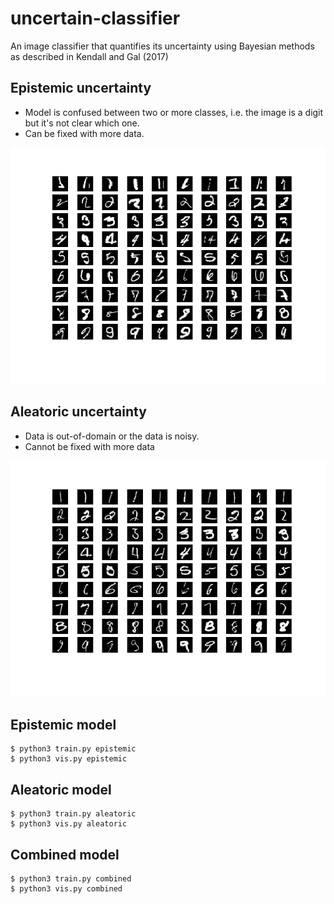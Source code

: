# uncertain-classifier
An image classifier that quantifies its uncertainty using Bayesian methods as described in Kendall and Gal (2017)


## Epistemic uncertainty
- Model is confused between two or more classes, i.e. the image is a digit but it's not clear which one.
- Can be fixed with more data.
<img src="./combined_epistemic_high.png">



## Aleatoric uncertainty
- Data is out-of-domain or the data is noisy.
- Cannot be fixed with more data

<img src="./combined_aleatoric_high.png">



## Epistemic model
```
$ python3 train.py epistemic
$ python3 vis.py epistemic
```

## Aleatoric model
```
$ python3 train.py aleatoric
$ python3 vis.py aleatoric
```


## Combined model
```
$ python3 train.py combined
$ python3 vis.py combined
```
